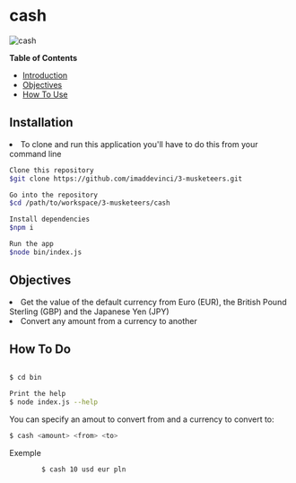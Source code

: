 # cash
![cash](http://www.asbuers.com/basket-villeurbanne/wp-content/uploads/2018/06/prixLicences-259x300.png)



**Table of Contents**

- [Introduction](#-introduction)
- [Objectives](#-objectives)
- [How To Use](#-how-to-do)


## Installation
<li>
To clone and run this application you'll have to do this from your command line

```sh
Clone this repository
$git clone https://github.com/imaddevinci/3-musketeers.git

Go into the repository
$cd /path/to/workspace/3-musketeers/cash

Install dependencies
$npm i 

Run the app
$node bin/index.js
```
</li>




## Objectives
<li>
Get the value of the default currency from Euro (EUR), the British Pound Sterling (GBP) and the Japanese Yen (JPY) 
</li>
<li>
Convert any amount from a currency to another
</li>



## How To Do

```sh

$ cd bin

Print the help
$ node index.js --help


```
You can specify an amout to convert from and a currency to convert to:
```sh
$ cash <amount> <from> <to>
```

Exemple
```sh
        $ cash 10 usd eur pln
```





  